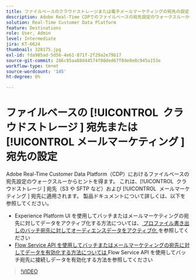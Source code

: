 ```yaml
---
title: ファイルベースのクラウドストレージまたは電子メールマーケティングの宛先の設定
description: Adobe Real-Time CDPでのファイルベースの宛先設定のウォークスルーからヒントを得ます。 これは、クラウドストレージの宛先（S3 や SFTP など）や、メールマーケティングの宛先にも当てはまります。
solution: Real-Time Customer Data Platform
feature: Destinations
role: User, Admin
level: Intermediate
jira: KT-6624
thumbnail: 328175.jpg
exl-id: fda985ad-5d56-4e61-871f-2f29a2e79b17
source-git-commit: 286c85aa88d44574f00ded67f0de8e0c945a153e
workflow-type: tm+mt
source-wordcount: '145'
ht-degree: 0%

---
```


# ファイルベースの [!UICONTROL &#x200B; クラウドストレージ &#x200B;] 宛先または [!UICONTROL &#x200B; メールマーケティング &#x200B;] 宛先の設定

Adobe Real-Time Customer Data Platform（CDP）におけるファイルベースの宛先設定のウォークスルーからヒントを得ます。 これは、[!UICONTROL &#x200B; クラウドストレージ &#x200B;] 宛先（S3 や SFTP など）および [!UICONTROL &#x200B; メールマーケティング &#x200B;] 宛先に適用されます。 製品ドキュメントについて詳しくは、以下を参照してください。

* Experience Platform UI を使用してバッチまたはメールマーケティングの宛先に対してデータをアクティブ化する方法については、[ プロファイル書き出しのバッチ宛先に対してオーディエンスデータをアクティブ化 ](https://experienceleague.adobe.com/docs/experience-platform/destinations/ui/activate/activate-batch-profile-destinations.html) を参照してください
* [Flow Service API を使用してバッチまたはメールマーケティングの宛先に対してデータを有効化する方法については ](https://experienceleague.adobe.com/docs/experience-platform/destinations/api/connect-activate-batch-destinations.html)Flow Service API を使用してバッチ宛先に接続しデータを有効化する方法を参照してください

>[!VIDEO](https://video.tv.adobe.com/v/328175/?learn=on&enablevpops)

